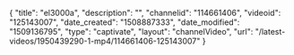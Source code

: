 {
    "title": "el3000a",
    "description": "",
    "channelid": "114661406",
    "videoid": "125143007",
    "date_created": "1508887333",
    "date_modified": "1509136795",
    "type": "captivate",
    "layout": "channelVideo",
    "url": "\/latest-videos\/1950439290-1-mp4\/114661406-125143007"
}